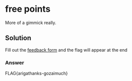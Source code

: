 # free points
More of a gimmick really.

## Solution
Fill out the [feedback form](https://goo.gl/forms/EGw0QwAFibzXYsyT2) and the flag will appear at the end


### Answer
FLAG{arigathanks-gozaimuch}
